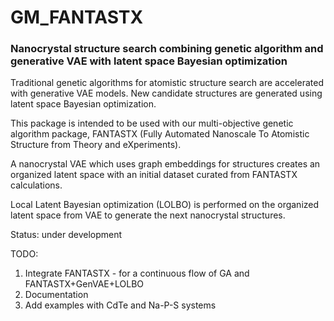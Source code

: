 # GM_FANTASTX

### Nanocrystal structure search combining genetic algorithm and generative VAE with latent space Bayesian optimization

Traditional genetic algorithms for atomistic structure search are accelerated with generative VAE models. New candidate structures are generated using latent space Bayesian optimization. 

This package is intended to be used with our multi-objective genetic algorithm package, FANTASTX (Fully Automated Nanoscale To Atomistic Structure from Theory and eXperiments).

A nanocrystal VAE which uses graph embeddings for structures creates an organized latent space with an initial dataset curated from FANTASTX calculations. 

Local Latent Bayesian optimization (LOLBO) is performed on the organized latent space from VAE to generate the next nanocrystal structures. 

Status: under development

TODO:

1. Integrate FANTASTX -  for a continuous flow of GA and FANTASTX+GenVAE+LOLBO
2. Documentation
3. Add examples with CdTe and Na-P-S systems

